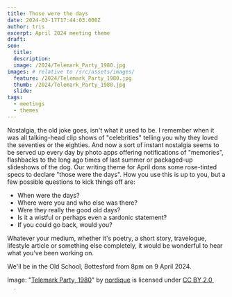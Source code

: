 ```yaml
---
title: Those were the days
date: 2024-03-17T17:44:03.000Z
author: tris
excerpt: April 2024 meeting theme
draft: 
seo:
  title:
  description:
  image: /2024/Telemark_Party_1980.jpg
images: # relative to /src/assets/images/
  feature: /2024/Telemark_Party_1980.jpg
  thumb: /2024/Telemark_Party_1980.jpg
  slide:
tags:
  - meetings
  - themes
---
```


Nostalgia, the old joke goes, isn't what it used to be. I remember when it was all talking-head clip shows of "celebrities" telling you why they loved the seventies or the eighties. And now a sort of instant nostalgia seems to be served up every day by photo apps offering  notifications of "memories", flashbacks to the long ago times of last summer or packaged-up slideshows of the dog. Our writing theme for April dons some rose-tinted specs to declare "those were the days". How you use this is up to you, but a few possible questions to kick things off are:

- When were the days? 
- Where were you and who else was there?
- Were they really the good old days?
- Is it a wistful or perhaps even a sardonic statement?
- If you could go back, would you?

Whatever your medium, whether it's poetry, a short story, travelogue, lifestyle article or something else completely, it would be wonderful to hear what you've been working on.

We'll be in the Old School, Bottesford from 8pm on 9 April 2024. 

<p class="attribution">Image: "<a target="_blank" rel="noopener noreferrer" href="https://www.flickr.com/photos/28435100@N00/268066713">Telemark Party, 1980</a>" by <a target="_blank" rel="noopener noreferrer" href="https://www.flickr.com/photos/28435100@N00">nordique</a> is licensed under <a target="_blank" rel="noopener noreferrer" href="https://creativecommons.org/licenses/by/2.0/?ref=openverse">CC BY 2.0 <img src="https://mirrors.creativecommons.org/presskit/icons/cc.svg" style="height: 1em; margin-right: 0.125em; display: inline;"></img><img src="https://mirrors.creativecommons.org/presskit/icons/by.svg" style="height: 1em; margin-right: 0.125em; display: inline;"></img></a>. </p>